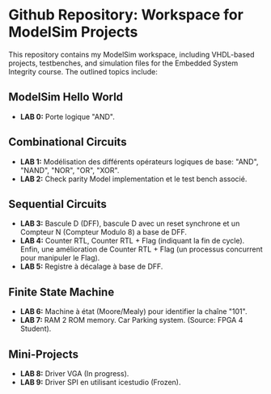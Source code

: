 # Github Repository: Workspace for ModelSim Projects

This repository contains my ModelSim workspace, including VHDL-based projects, testbenches, and simulation files for the Embedded System Integrity course. The outlined topics include:

## ModelSim Hello World
- **LAB 0:** Porte logique "AND".

## Combinational Circuits
- **LAB 1:** Modélisation des différents opérateurs logiques de base: "AND", "NAND", "NOR", "OR", "XOR".
- **LAB 2:** Check parity Model implementation et le test bench associé.

## Sequential Circuits
- **LAB 3:** Bascule D (DFF), bascule D avec un reset synchrone et un Compteur N (Compteur Modulo 8) a base de DFF.
- **LAB 4:** Counter RTL, Counter RTL + Flag (indiquant la fin de cycle). Enfin, une amélioration de Counter RTL + Flag (un processus concurrent pour manipuler le Flag).
- **LAB 5:** Registre à décalage à base de DFF.

## Finite State Machine
- **LAB 6:** Machine à état (Moore/Mealy) pour identifier la chaîne "101".
- **LAB 7:** RAM 2 ROM memory. Car Parking system. (Source: FPGA 4 Student).

## Mini-Projects
- **LAB 8:** Driver VGA (In progress).
- **LAB 9:** Driver SPI en utilisant icestudio (Frozen).